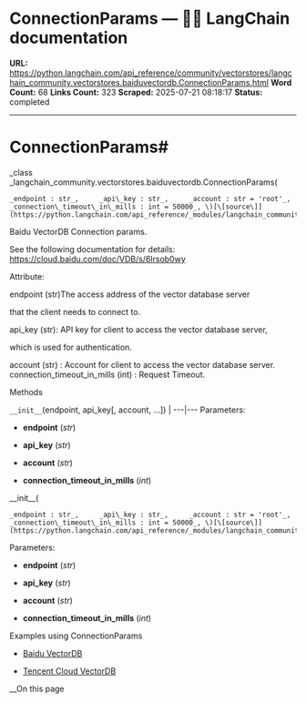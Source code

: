 # ConnectionParams — 🦜🔗 LangChain  documentation

**URL:** https://python.langchain.com/api_reference/community/vectorstores/langchain_community.vectorstores.baiduvectordb.ConnectionParams.html
**Word Count:** 68
**Links Count:** 323
**Scraped:** 2025-07-21 08:18:17
**Status:** completed

---

# ConnectionParams\#

_class _langchain\_community.vectorstores.baiduvectordb.ConnectionParams\(

    _endpoint : str_,     _api\_key : str_,     _account : str = 'root'_,     _connection\_timeout\_in\_mills : int = 50000_, \)[\[source\]](https://python.langchain.com/api_reference/_modules/langchain_community/vectorstores/baiduvectordb.html#ConnectionParams)\#     

Baidu VectorDB Connection params.

See the following documentation for details: <https://cloud.baidu.com/doc/VDB/s/6lrsob0wy>

Attribute:     

endpoint \(str\)The access address of the vector database server     

that the client needs to connect to.

api\_key \(str\): API key for client to access the vector database server,     

which is used for authentication.

account \(str\) : Account for client to access the vector database server. connection\_timeout\_in\_mills \(int\) : Request Timeout.

Methods

`__init__`\(endpoint, api\_key\[, account, ...\]\) |    ---|---      Parameters:     

  * **endpoint** \(_str_\)

  * **api\_key** \(_str_\)

  * **account** \(_str_\)

  * **connection\_timeout\_in\_mills** \(_int_\)

\_\_init\_\_\(

    _endpoint : str_,     _api\_key : str_,     _account : str = 'root'_,     _connection\_timeout\_in\_mills : int = 50000_, \)[\[source\]](https://python.langchain.com/api_reference/_modules/langchain_community/vectorstores/baiduvectordb.html#ConnectionParams.__init__)\#     

Parameters:     

  * **endpoint** \(_str_\)

  * **api\_key** \(_str_\)

  * **account** \(_str_\)

  * **connection\_timeout\_in\_mills** \(_int_\)

Examples using ConnectionParams

  * [Baidu VectorDB](https://python.langchain.com/docs/integrations/vectorstores/baiduvectordb/)

  * [Tencent Cloud VectorDB](https://python.langchain.com/docs/integrations/vectorstores/tencentvectordb/)

__On this page